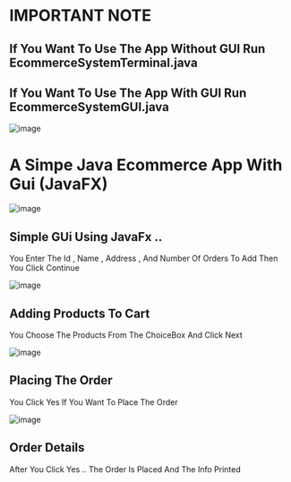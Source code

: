 # IMPORTANT NOTE 
## If You Want To Use The App Without GUI Run EcommerceSystemTerminal.java 
## If You Want To Use The App With GUI Run EcommerceSystemGUI.java




![image](https://github.com/abdelmoatyyy/java-ecommerce-gui/assets/88376075/0e1e82f2-2e9a-47c0-afc3-641f9b22fc85)
# A Simpe Java Ecommerce App With Gui (JavaFX) 

![image](https://github.com/abdelmoatyyy/java-ecommerce-gui/assets/88376075/d8b43832-fe02-4cc8-abf7-2e8fdfec07fd)

## Simple GUi Using JavaFx .. 
You Enter The Id , Name , Address , And Number Of Orders To Add Then You Click Continue 

![image](https://github.com/abdelmoatyyy/java-ecommerce-gui/assets/88376075/7b8ced43-1a41-4c2d-b474-802f419d6a57)
## Adding Products To Cart 
You Choose The Products From The ChoiceBox And Click Next 

![image](https://github.com/abdelmoatyyy/java-ecommerce-gui/assets/88376075/f64924de-6640-498e-b077-4278e656a8a3)
## Placing The Order 
You Click Yes If You Want To Place The Order 

![image](https://github.com/abdelmoatyyy/java-ecommerce-gui/assets/88376075/6c64c729-1b8a-4bd4-9a81-7f1d47ff6265)
## Order Details 
After You Click Yes .. The Order Is Placed And The Info Printed 




